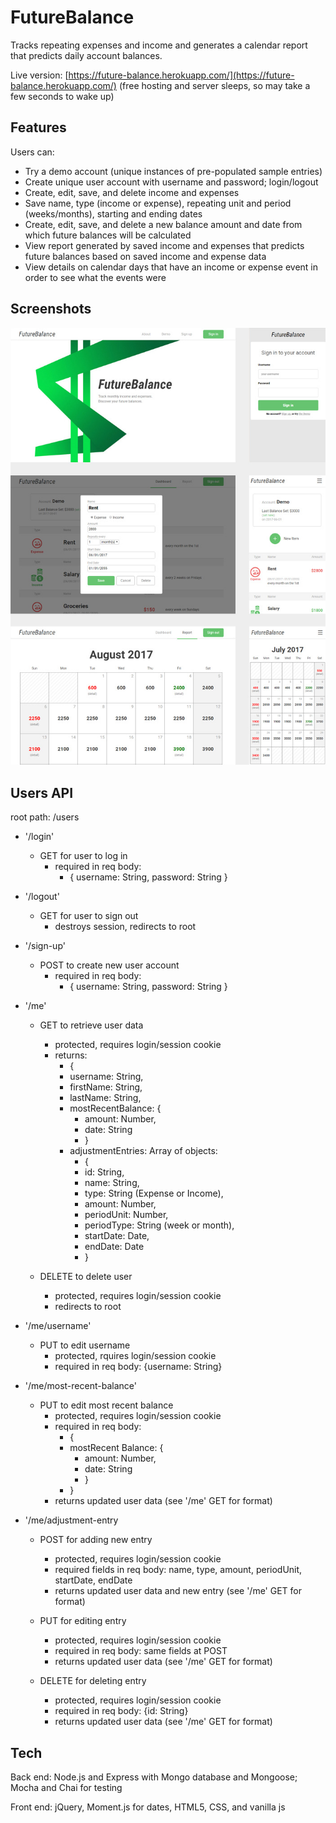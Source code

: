 # FutureBalance #

Tracks repeating expenses and income and generates a calendar report that predicts daily account balances. 

Live version: [https://future-balance.herokuapp.com/](https://future-balance.herokuapp.com/)
(free hosting and server sleeps, so may take a few seconds to wake up)
## Features ##

Users can:

- Try a demo account (unique instances of pre-populated sample entries)
- Create unique user account with username and password; login/logout
- Create, edit, save, and delete income and expenses
- Save name, type (income or expense), repeating unit and period (weeks/months), starting and ending dates
- Create, edit, save, and delete a new balance amount and date from which future balances will be calculated
- View report generated by saved income and expenses that predicts future balances based on saved income and expense data
- View details on calendar days that have an income or expense event in order to see what the events were

## Screenshots ##

![](https://raw.githubusercontent.com/jasonlaning/future-balance/master/public/images/screenshots.jpg)

## Users API ##

root path: /users

- '/login' 

	- GET for user to log in
		- required in req body:
			- { username: String, password: String }

- '/logout'

	- GET for user to sign out
		- destroys session, redirects to root

- '/sign-up'

	- POST to create new user account
		- required in req body:
			- { username: String, password: String }

- '/me'

	- GET to retrieve user data
		- protected, requires login/session cookie
		- returns:
			- { 
			- username: String,
			- firstName: String,
			- lastName: String,
			- mostRecentBalance: {
				- amount: Number,
				- date: String
				- }
			- adjustmentEntries: Array of objects:
				- { 
				- id: String,
				- name: String,
				- type: String (Expense or Income),
				- amount: Number,
				- periodUnit: Number,
				- periodType: String (week or month),
				- startDate: Date,
				- endDate: Date
				- }

				
	- DELETE to delete user
		- protected, requires login/session cookie
		- redirects to root
				
- '/me/username'

	- PUT to edit username
		- protected, rquires login/session cookie
		- required in req body: {username: String}

- '/me/most-recent-balance'

	- PUT to edit most recent balance
		- protected, requires login/session cookie
		- required in req body:
			- {
			- mostRecent Balance: {
				- amount: Number,
				- date: String
				- }
			- }
		- returns updated user data (see '/me' GET for format)
		

- '/me/adjustment-entry

	- POST for adding new entry
		- protected, requires login/session cookie
		- required fields in req body: name, type, amount, periodUnit, startDate, endDate
		- returns updated user data and new entry (see '/me' GET for format)

	- PUT for editing entry
		- protected, requires login/session cookie
		- required in req body: same fields at POST
		- returns updated user data (see '/me' GET for format)
	
	- DELETE for deleting entry
		- protected, requires login/session cookie
		- required in req body: {id: String}
		- returns updated user data (see '/me' GET for format)


## Tech ##

Back end: Node.js and Express with Mongo database and Mongoose; Mocha and Chai for testing

Front end: jQuery, Moment.js for dates, HTML5, CSS, and vanilla js


